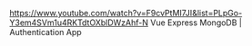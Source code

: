 https://www.youtube.com/watch?v=F9cvPtMI7JI&list=PLpGo-Y3em4SVm1u4RKTdtOXblDWzAhf-N
Vue Express MongoDB | Authentication App